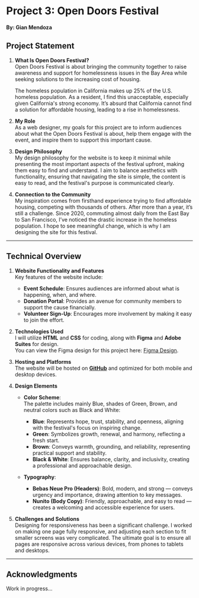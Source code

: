 # Project 3: Open Doors Festival

**By: Gian Mendoza**

## Project Statement

1. **What Is Open Doors Festival?**  
   Open Doors Festival is about bringing the community together to raise awareness and support for homelessness issues in the Bay Area while seeking solutions to the increasing cost of housing.

   The homeless population in California makes up 25% of the U.S. homeless population. As a resident, I find this unacceptable, especially given California's strong economy. It’s absurd that California cannot find a solution for affordable housing, leading to a rise in homelessness.

2. **My Role**  
   As a web designer, my goals for this project are to inform audiences about what the Open Doors Festival is about, help them engage with the event, and inspire them to support this important cause.

3. **Design Philosophy**  
   My design philosophy for the website is to keep it minimal while presenting the most important aspects of the festival upfront, making them easy to find and understand. I aim to balance aesthetics with functionality, ensuring that navigating the site is simple, the content is easy to read, and the festival's purpose is communicated clearly.

4. **Connection to the Community**  
   My inspiration comes from firsthand experience trying to find affordable housing, competing with thousands of others. After more than a year, it’s still a challenge. Since 2020, commuting almost daily from the East Bay to San Francisco, I’ve noticed the drastic increase in the homeless population. I hope to see meaningful change, which is why I am designing the site for this festival.

---

## Technical Overview

1. **Website Functionality and Features**  
   Key features of the website include:  
   - **Event Schedule**: Ensures audiences are informed about what is happening, when, and where.  
   - **Donation Portal**: Provides an avenue for community members to support the cause financially.  
   - **Volunteer Sign-Up**: Encourages more involvement by making it easy to join the effort.

2. **Technologies Used**  
   I will utilize **HTML** and **CSS** for coding, along with **Figma** and **Adobe Suites** for design.  
   You can view the Figma design for this project here: [Figma Design](https://www.figma.com/design/1j5h5PnJaMlfLYYuKgFfOG/DES-228----Festival?node-id=11-164&t=5sv7owOd6UlkPYjF-1).

3. **Hosting and Platforms**  
   The website will be hosted on **[GitHub](https://gi-doza.github.io/projectThreeFestival/)** and optimized for both mobile and desktop devices.

4. **Design Elements**  
   - **Color Scheme**:  
     The palette includes mainly Blue, shades of Green, Brown, and neutral colors such as Black and White:  
     - **Blue**: Represents hope, trust, stability, and openness, aligning with the festival's focus on inspiring change.  
     - **Green**: Symbolizes growth, renewal, and harmony, reflecting a fresh start.  
     - **Brown**: Conveys warmth, grounding, and reliability, representing practical support and stability.  
     - **Black & White**: Ensures balance, clarity, and inclusivity, creating a professional and approachable design.

   - **Typography**:  
     - **Bebas Neue Pro (Headers)**: Bold, modern, and strong — conveys urgency and importance, drawing attention to key messages.  
     - **Nunito (Body Copy)**: Friendly, approachable, and easy to read — creates a welcoming and accessible experience for users.

5. **Challenges and Solutions**  
   Designing for responsiveness has been a significant challenge. I worked on making one page fully responsive, and adjusting each section to fit smaller screens was very complicated. The ultimate goal is to ensure all pages are responsive across various devices, from phones to tablets and desktops.

---

## Acknowledgments

Work in progress...